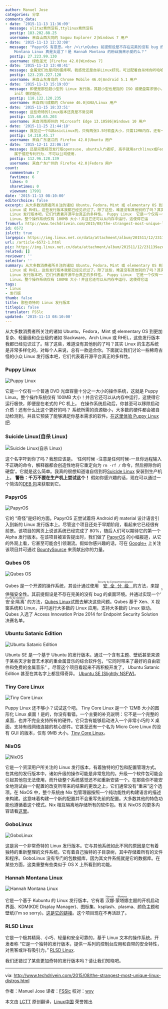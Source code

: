 ```yaml
---
author: Manuel Jose
categories: 分享
comments_data:
- date: '2015-11-13 11:36:09'
  message: slitaz竟然没有,ttylinux竟然没有
  postip: 183.202.88.25
  username: 来自山西大同的 Sogou Explorer 2|Windows 7 用户
- date: '2015-11-13 12:32:08'
  message: "PapyrOS 有意思。<br />\r\nQubes 前提假设是不存在完美的没有 bug 的桌面环境。这个还需要假设么？<br />\r\nHannah
    Montana Linux 真是太逗了！是 Hannah Montana 的粉丝搞来示爱的么？"
  postip: 27.223.99.130
  username: 绿色圣光 [Firefox 42.0|Windows 7]
- date: '2015-11-13 13:48:41'
  message: 金属党们也是闲的蛋疼啊，我感觉还是自杀Linux好玩，可过配着自杀倾向听哈哈。
  postip: 123.235.227.120
  username: 来自山东青岛的 Chrome Mobile 46.0|Android 5.1 用户
- date: '2015-11-13 15:19:03'
  message: 即便是那些超小型的 Linux 发行版，其超小型也是指的 ISO 或硬盘需求很小，但是内存的话，我没见过可以在不足 100MB 内存运行的，哪怕其用的是传统
    init 做初始化。
  postip: 118.122.120.235
  username: 来自四川成都的 Chrome 46.0|GNU/Linux 用户
- date: '2015-11-15 18:33:51'
  message: 这些奇特的linux版本还真是不常见啊
  postip: 115.60.65.203
  username: 来自河南郑州的 Microsoft Edge 13.10586|Windows 10 用户
- date: '2015-11-25 21:44:18'
  message: 我见过一个叫BasicLinux的，只有两张3.5吋软盘大小，只需12MB内存，还有一个非常简陋的图形界面。
  postip: 14.210.45.17
  username: 来自广东湛江的 Firefox 42.0|Ubuntu 用户
- date: '2015-12-11 22:06:14'
  message: 还是完整规范发行版opensuse, ubuntu入门者好, 高手就用archlinux或Fedora, debian发行版.&nbsp;&nbsp;不过有些版本需要自己编译freetype启动次像素平滑,
    属于侵犯专利行为. 不可以公司使用.
  postip: 112.96.128.139
  username: 来自广东广州的 Firefox 42.0|Fedora 用户
count:
  commentnum: 7
  favtimes: 6
  likes: 0
  sharetimes: 0
  viewnum: 17991
date: '2015-11-13 08:10:00'
editorchoice: false
excerpt: 从大多数消费者所关注的诸如 Ubuntu，Fedora，Mint 或 elementary OS 到更加复杂、轻量级和企业级的诸如 Slackware，Arch
  Linux 或 RHEL，这些发行版本我都已经见识过了。除了这些，难道没有其他别的了吗？其实 Linux 的生态系统是非常多样化的，对每个人来说，总有一款适合你。下面就让我们讨论一些稀奇古怪的小众
  Linux 发行版本吧，它们代表着开源平台真正的多样性。 Puppy Linux  它是一个仅有一个普通 DVD 光盘容量十分之一大小的操作系统，这就是 Puppy
  Linux。整个操作系统仅有 100MB 大小！并且它还可以从内存中运行，这使得它运
fromurl: http://www.techdrivein.com/2015/08/the-strangest-most-unique-linux-distros.html
id: 6572
islctt: true
largepic: https://img.linux.net.cn/data/attachment/album/201511/12/231139azolqtc551cn7l6n.png
url: /article-6572-1.html
pic: https://img.linux.net.cn/data/attachment/album/201511/12/231139azolqtc551cn7l6n.png.thumb.jpg
related: []
reviewer: ''
selector: ''
summary: 从大多数消费者所关注的诸如 Ubuntu，Fedora，Mint 或 elementary OS 到更加复杂、轻量级和企业级的诸如 Slackware，Arch
  Linux 或 RHEL，这些发行版本我都已经见识过了。除了这些，难道没有其他别的了吗？其实 Linux 的生态系统是非常多样化的，对每个人来说，总有一款适合你。下面就让我们讨论一些稀奇古怪的小众
  Linux 发行版本吧，它们代表着开源平台真正的多样性。 Puppy Linux  它是一个仅有一个普通 DVD 光盘容量十分之一大小的操作系统，这就是 Puppy
  Linux。整个操作系统仅有 100MB 大小！并且它还可以从内存中运行，这使得它运
tags:
- Linux
- 发行版
thumb: false
title: 那些奇特的 Linux 发行版本
titlepic: false
translator: FSSlc
updated: '2015-11-13 08:10:00'
---
```


从大多数消费者所关注的诸如 Ubuntu，Fedora，Mint 或 elementary OS 到更加复杂、轻量级和企业级的诸如 Slackware，Arch Linux 或 RHEL，这些发行版本我都已经见识过了。除了这些，难道没有其他别的了吗？其实 Linux 的生态系统是非常多样化的，对每个人来说，总有一款适合你。下面就让我们讨论一些稀奇古怪的小众 Linux 发行版本吧，它们代表着开源平台真正的多样性。


### Puppy Linux


![Puppy Linux](/data/attachment/album/201511/12/231139azolqtc551cn7l6n.png)


它是一个仅有一个普通 DVD 光盘容量十分之一大小的操作系统，这就是 Puppy Linux。整个操作系统仅有 100MB 大小！并且它还可以从内存中运行，这使得它运行极快，即便是在老式的 PC 机上。 在操作系统启动后，你甚至可以移除启动介质！还有什么比这个更好的吗？ 系统所需的资源极小，大多数的硬件都会被自动检测到，并且它预装了能够满足你基本需求的软件。[在这里体验 Puppy Linux 吧](http://puppylinux.org/main/Overview%20and%20Getting%20Started.htm).


### Suicide Linux(自杀 Linux)


![Suicide Linux(自杀 Linux)](/data/attachment/album/201511/12/231304wbyxb9ru5h8esnz0.jpg)


这个名字吓到你了吗？我想应该是。 ‘任何时候 -注意是任何时候-一旦你远程输入不正确的命令，解释器都会创造性地将它重定向为 `rm -rf /` 命令，然后擦除你的硬盘’。它就是这么简单。我真的很想知道谁自信到将[Suicide Linux](http://qntm.org/suicide) 安装到生产机上。 **警告：千万不要在生产机上尝试这个！** 假如你感兴趣的话，现在可以通过一个简洁的[DEB 包](http://sourceforge.net/projects/suicide-linux/files/)来获取到它。


### PapyrOS


![PapyrOS](/data/attachment/album/201511/12/231335gs8sbz3200c6nqon.png)


它的 “奇怪”是好的方面。PapyrOS 正尝试着将 Android 的 material 设计语言引入到新的 Linux 发行版本上。尽管这个项目还处于早期阶段，看起来它已经很有前景。该项目的网页上说该系统已经完成了 80%，随后人们可以期待它的第一个 Alpha 发行版本。在该项目被宣告提出时，我们做了 [PapyrOS](http://www.techdrivein.com/2015/02/papyros-material-design-linux-coming-soon.html) 的小幅报道，从它的外观上看，它甚至可能会引领潮流。假如你感兴趣的话，可在 [Google+](https://plus.google.com/communities/109966288908859324845/stream/3262a3d3-0797-4344-bbe0-56c3adaacb69) 上关注该项目并可通过 [BountySource](https://www.bountysource.com/teams/papyros) 来贡献出你的力量。


### Qubes OS


![Qubes OS](/data/attachment/album/201511/12/231400q4uudpdud990uu4y.png)


Qubes 是一个开源的操作系统，其设计通过使用<ruby> <a href="https://en.wikipedia.org/wiki/Compartmentalization_(information_security)">  安全分级 </a> <rp>  （ </rp> <rt>  Security by Compartmentalization </rt> <rp>  ） </rp></ruby>的方法，来提供强安全性。其前提假设是不存在完美的没有 bug 的桌面环境。并通过实现一个‘<ruby> 安全隔离 <rp>  （ </rp> <rt>  Security by Isolation </rt> <rp>  ） </rp></ruby>’ 的方法，[Qubes Linux](https://www.qubes-os.org/)试图去解决这些问题。Qubes 基于 Xen、X 视窗系统和 Linux，并可运行大多数的 Linux 应用，支持大多数的 Linux 驱动。Qubes 入选了 Access Innovation Prize 2014 for Endpoint Security Solution 决赛名单。


### Ubuntu Satanic Edition


![Ubuntu Satanic Edition](/data/attachment/album/201511/12/231742w9wfv39cucnvjnuf.jpg)


Ubuntu SE 是一个基于 Ubuntu 的发行版本。通过一个含有主题、壁纸甚至来源于某些天才新晋艺术家的重金属音乐的综合软件包，“它同时带来了最好的自由软件和免费的金属音乐” 。尽管这个项目看起来不再积极开发了， Ubuntu Satanic Edition 甚至在其名字上都显得奇异。 [Ubuntu SE (Slightly NSFW)](http://ubuntusatanic.org/)。


### Tiny Core Linux


![Tiny Core Linux](/data/attachment/album/201511/12/231622p07a0rkdkfdkeafc.png)


Puppy Linux 还不够小？试试这个吧。 Tiny Core Linux 是一个 12MB 大小的图形化 Linux 桌面！是的，你没有看错。一个主要的补充说明：它不是一个完整的桌面，也并不完全支持所有的硬件。它只含有能够启动进入一个非常小巧的 X 桌面，支持有线网络连接的核心部件。它甚至还有一个名为 Micro Core Linux 的没有 GUI 的版本，仅有 9MB 大小。[Tiny Core Linux](http://tinycorelinux.net/)。


### NixOS


![NixOS](/data/attachment/album/201511/12/231808rr2rek8eg89je39v.png)


它是一个资深用户所关注的 Linux 发行版本，有着独特的打包和配置管理方式。在其他的发行版本中，诸如升级的操作可能是非常危险的。升级一个软件包可能会引起其他包无法使用，而升级整个系统感觉还不如重新安装一个。在那些你不能安全地测试由一个配置的改变所带来的结果的更改之上，它们通常没有“重来”这个选项。在 NixOS 中，整个系统由 Nix 包管理器按照一个纯功能性的构建语言的描述来构建。这意味着构建一个新的配置并不会重写先前的配置。大多数其他的特色功能也遵循着这个模式。Nix 相互隔离地存储所有的软件包。有关 NixOS 的更多内容请看[这里](https://nixos.org/)。


### GoboLinux


![GoboLinux](/data/attachment/album/201511/12/231825rteo7d4171tzo1zt.jpg)


这是另一个非常奇特的 Linux 发行版本。它与其他系统如此不同的原因是它有着独特的重新整理的文件系统。它有着自己独特的子目录树，其中存储着所有的文件和程序。GoboLinux 没有专门的包数据库，因为其文件系统就是它的数据库。在某些方面，这类重整有些类似于 OS X 上所看到的功能。


### Hannah Montana Linux


![Hannah Montana Linux](/data/attachment/album/201511/12/231841j7d4z4nsaxzagzr7.jpg)


它是一个基于 Kubuntu 的 Linux 发行版本，它有着<ruby> 汉娜·蒙塔娜 <rp>  （ </rp> <rt>  Hannah Montana </rt> <rp>  ） </rp></ruby> 主题的开机启动界面、KDM(KDE Display Manager)、图标集、ksplash、plasma、颜色主题和壁纸(I'm so sorry)。[这是它的链接](http://hannahmontana.sourceforge.net/)。这个项目现在不再活跃了。


### RLSD Linux


它是一个极其精简、小巧、轻量和安全可靠的，基于 Linux 文本的操作系统。开发者称 “它是一个独特的发行版本，提供一系列的控制台应用和自带的安全特性，对黑客或许有吸引力。” [RLSD Linux](http://rlsd2.dimakrasner.com/).


我们还错过了某些更加奇特的发行版本吗？请让我们知晓吧。




---


via: <http://www.techdrivein.com/2015/08/the-strangest-most-unique-linux-distros.html>


作者：Manuel Jose 译者：[FSSlc](https://github.com/FSSlc) 校对：[wxy](https://github.com/wxy)


本文由 [LCTT](https://github.com/LCTT/TranslateProject) 原创翻译，[Linux中国](https://linux.cn/) 荣誉推出
